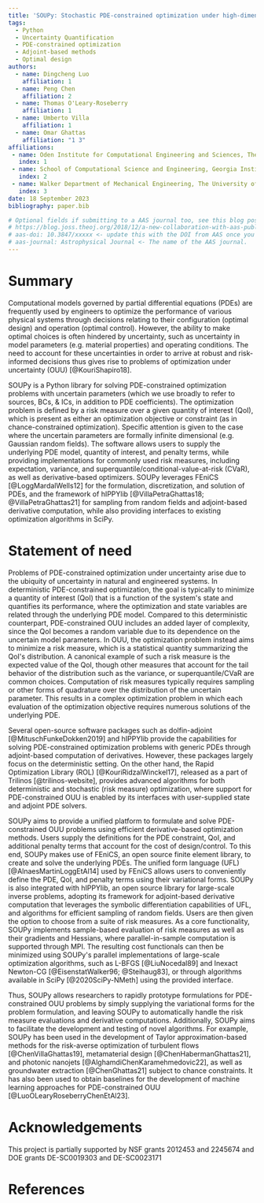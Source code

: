 ```yaml
---
title: 'SOUPy: Stochastic PDE-constrained optimization under high-dimensional uncertainty in Python'
tags:
  - Python
  - Uncertainty Quantification
  - PDE-constrained optimization
  - Adjoint-based methods 
  - Optimal design 
authors:
  - name: Dingcheng Luo 
    affiliation: 1
  - name: Peng Chen 
    affiliation: 2
  - name: Thomas O'Leary-Roseberry 
    affiliation: 1
  - name: Umberto Villa 
    affiliation: 1
  - name: Omar Ghattas
    affiliation: "1 3"
affiliations:
 - name: Oden Institute for Computational Engineering and Sciences, The University of Texas at Austin, USA 
   index: 1
 - name: School of Computational Science and Engineering, Georgia Institute of Technology, USA
   index: 2
 - name: Walker Department of Mechanical Engineering, The University of Texas at Austin, USA 
   index: 3
date: 18 September 2023
bibliography: paper.bib

# Optional fields if submitting to a AAS journal too, see this blog post:
# https://blog.joss.theoj.org/2018/12/a-new-collaboration-with-aas-publishing
# aas-doi: 10.3847/xxxxx <- update this with the DOI from AAS once you know it.
# aas-journal: Astrophysical Journal <- The name of the AAS journal.
---
```


# Summary

Computational models governed by partial differential equations (PDEs) 
are frequently used by engineers to optimize the performance of various physical systems 
through decisions relating to their configuration (optimal design) and operation (optimal control). 
However, the ability to make optimal choices is often hindered by uncertainty, 
such as uncertainty in model parameters (e.g. material properties) and operating conditions.
The need to account for these uncertainties in order to arrive at robust and risk-informed decisions thus gives rise to problems of optimization under uncertainty (OUU) [@KouriShapiro18].

SOUPy is a Python library for solving PDE-constrained optimization problems with uncertain parameters (which we use broadly to refer to sources, BCs, & ICs, in addition to PDE coefficients).
The optimization problem is defined by a risk measure over a given quantity of interest (QoI), which is present as either an optimization objective or constraint (as in chance-constrained optimization).
Specific attention is given to the case where the uncertain parameters are formally infinite dimensional (e.g. Gaussian random fields).
The software allows users to supply the underlying PDE model, quantity of interest, and penalty terms, 
while providing implementations for commonly used risk measures, including expectation, variance, and superquantile/conditional-value-at-risk (CVaR), as well as derivative-based optimizers. 
SOUPy leverages FEniCS [@LoggMardalWells12] for the formulation, discretization, and solution of PDEs, 
and the framework of hIPPYlib [@VillaPetraGhattas18; @VillaPetraGhattas21] for sampling from random fields and adjoint-based derivative computation,
while also providing interfaces to existing optimization algorithms in SciPy.


# Statement of need 

Problems of PDE-constrained optimization under uncertainty arise due to the ubiquity of uncertainty in natural and engineered systems.
In deterministic PDE-constrained optimization, the goal is typically to minimize a quantity of interest (QoI) that is a function of the system's state and quantifies its performance, where the optimization and state variables are related through the underlying PDE model. 
Compared to this deterministic counterpart, PDE-constrained OUU includes an added layer of complexity, 
since the QoI becomes a random variable due to its dependence on the uncertain model parameters.
In OUU, the optimization problem instead aims to minimize a risk measure, which is a statistical quantity summarizing the QoI's distribution. 
A canonical example of such a risk measure is the expected value of the QoI, 
though other measures that account for the tail behavior of the distribution such as 
the variance, or superquantile/CVaR are common choices.
Computation of risk measures typically requires sampling or other forms of quadrature over the distribution of the uncertain parameter.
This results in a complex optimization problem in which each evaluation of the optimization objective requires numerous solutions of the underlying PDE.

Several open-source software packages such as dolfin-adjoint [@MituschFunkeDokken2019] and hIPPYlib 
provide the capabilities for solving PDE-constrained optimization problems with generic PDEs through adjoint-based computation of derivatives. 
However, these packages largely focus on the deterministic setting. 
On the other hand, the Rapid Optimization Library (ROL) [@KouriRidzalWinckel17], released as a part of Trilinos [@trilinos-website], provides advanced algorithms for both deterministic and stochastic (risk measure) optimization, where support for PDE-constrained OUU is enabled by its interfaces with user-supplied state and adjoint PDE solvers. 

<!-- \autoref{fig:diagram} shows the key components of a PDE-constrained OUU problem and their corresponding classes in the SOUPy.

![Structure of a PDE-constrained OUU problem, illustrating the main components and their corresponding classes as implemented in SOUPy. \label{fig:diagram}](diagram.pdf) -->

SOUPy aims to provide a unified platform to formulate and solve PDE-constrained OUU problems using efficient derivative-based optimization methods. 
Users supply the definitions for the PDE constraint, QoI, and additional penalty terms that account for the cost of design/control. 
To this end, SOUPy makes use of FEniCS, an open source finite element library, to create and solve the underlying PDEs. 
The unified form language (UFL) [@AlnaesMartinLoggEtAl14] used by FEniCS allows users to conveniently define the PDE, QoI, and penalty terms using their variational forms.
SOUPy is also integrated with hIPPYlib, an open source library for large-scale inverse problems, 
adopting its framework for adjoint-based derivative computation that leverages the symbolic differentiation capabilities of UFL, and algorithms for efficient sampling of random fields.
Users are then given the option to choose from a suite of risk measures.
As a core functionality, SOUPy implements sample-based evaluation of risk measures as well as their gradients and Hessians, where parallel-in-sample computation is supported through MPI. 
The resulting cost functionals can then be minimized using SOUPy's parallel implementations of large-scale optimization algorithms, such as L-BFGS [@LiuNocedal89] and Inexact Newton-CG [@EisenstatWalker96; @Steihaug83], 
or through algorithms available in SciPy [@2020SciPy-NMeth] using the provided interface. 

<!-- Since the problem formulation can be conveniently supplied through their variational forms in SOUPy, the library allows researchers to rapidly prototype formulations for PDE-constrained OUU problems, 
and automatically handles the risk measure evaluations and derivative computations. -->

Thus, SOUPy allows researchers to rapidly prototype formulations for PDE-constrained OUU problems by simply supplying the variational forms for the problem formulation, and leaving SOUPy to automatically handle the risk measure evaluations and derivative computations.
Additionally, SOUPy aims to facilitate the development and testing of novel algorithms.
For example, SOUPy has been used in the development of Taylor approximation-based methods for the risk-averse optimization of turbulent flows [@ChenVillaGhattas19], metamaterial design [@ChenHabermanGhattas21], and photonic nanojets [@AlghamdiChenKaramehmedovic22], as well as groundwater extraction [@ChenGhattas21] subject to chance constraints.
It has also been used to obtain baselines for the development of machine learning approaches for PDE-constrained OUU [@LuoOLearyRoseberryChenEtAl23].

# Acknowledgements
This project is partially supported by NSF grants 2012453 and 2245674 and DOE grants DE-SC0019303 and DE-SC0023171

<!-- # Citations

Citations to entries in paper.bib should be in
[rMarkdown](http://rmarkdown.rstudio.com/authoring_bibliographies_and_citations.html)
format.

If you want to cite a software repository URL (e.g. something on GitHub without a preferred
citation) then you can do it with the example BibTeX entry below for @fidgit.

For a quick reference, the following citation commands can be used:
- `@author:2001`  ->  "Author et al. (2001)"
- `[@author:2001]` -> "(Author et al., 2001)"
- `[@author1:2001; @author2:2001]` -> "(Author1 et al., 2001; Author2 et al., 2002)"

# Figures

Figures can be included like this:
![Caption for example figure.\label{fig:example}](figure.png)
and referenced from text using \autoref{fig:example}.

Figure sizes can be customized by adding an optional second parameter:
![Caption for example figure.](figure.png){ width=20% }

# Acknowledgements

We acknowledge contributions from Brigitta Sipocz, Syrtis Major, and Semyeong
Oh, and support from Kathryn Johnston during the genesis of this project. -->

# References